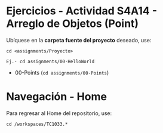 # Ejercicios - Actividad S4A14 - Arreglo de Objetos (Point)

Ubíquese en la **carpeta fuente del proyecto** deseado, use:

```
cd <assignments/Proyecto>

Ej.- cd assignments/00-HelloWorld

```
- 00-Points (```cd assignments/00-Points```)

# Navegación - Home
Para regresar al Home del repositorio, use:
```
cd /workspaces/TC1033.*
```

